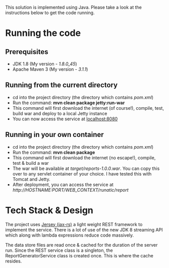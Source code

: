 This solution is implemented using Java. Please take a look at the instructions below to get the code running.

# Running the code

## Prerequisites

* JDK 1.8 (My version - *1.8.0_45*)
* Apache Maven 3 (My version - *3.1.1*)

## Running from the current directory

* cd into the project directory (the directory which contains *pom.xml*)
* Run the command: __mvn clean package jetty:run-war__
* This command will first download the internet (of course!), compile, test, build war and deploy to a local Jetty instance
* You can now access the service at [localhost:8080](http://localhost:8080/runatic/report)

## Running in your own container

* cd into the project directory (the directory which contains *pom.xml*)
* Run the command: __mvn clean package__
* This command will first download the internet (no escape!), compile, test & build a war
* The war will be available at _target/reports-1.0.0.war_. You can copy this over to any servlet container of your choice. I have tested this with Tomcat and Jetty.
* After deployment, you can access the service at _http://HOSTNAME:PORT/WEB_CONTEXT/runatic/report_

# Tech Stack & Design

The project uses [Jersey (jax-rs)](https://jersey.java.net) a light weight REST framework to implement the service. There is a lot of use of the new JDK 8 streaming API which along with lambda expressions reduce code massively.

The data store files are read once & cached for the duration of the server run. Since the REST service class is a singleton, the ReportGeneratorService class is created once. This is where the cache resides.